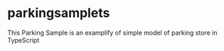 # parkingsamplets
This Parking Sample is an examplify of simple model of parking store in TypeScript
